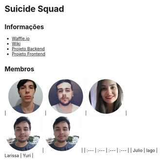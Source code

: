 # Suicide Squad

## Informações

* [Waffle.io](https://waffle.io/academiadev-jlle/wiki-suicidesquad)
* [Wiki](https://github.com/academiadev-jlle/wiki-suicidesquad)
* [Projeto Backend](https://github.com/academiadev-jlle/backend-suicidesquad)
* [Projeto Frontend](https://github.com/academiadev-jlle/frontend-suicidesquad)

## Membros

| ![Bruno Miguel Morais](../.gitbook/assets/julio-caye.jpg) | ![Victor Lucas de Melo Mafra](../.gitbook/assets/iago.png) | ![Wagner Esser](../.gitbook/assets/larissa2.jpg) | ![Vinicius](../.gitbook/assets/yan2.jpg) |![Yuri](../.gitbook/assets/yan2.jpg) |
| :--- | :--- | :--- | :--- |
|            Julio |             Iago |          Larissa |             Yuri |

